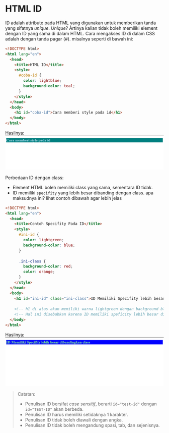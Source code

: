 # HTML ID

ID adalah attribute pada HTML yang digunakan untuk memberikan tanda yang sifatnya _unique_.
_Unique_? Artinya kalian tidak boleh memiliki element dengan ID yang sama di dalam HTML. Cara mengakses
ID di dalam CSS adalah dengan tanda pagar (#). misalnya seperti di bawah ini:

```html
<!DOCTYPE html>
<html lang="en">
  <head>
    <title>HTML ID</title>
    <style>
      #coba-id {
        color: lightblue;
        background-color: teal;
      }
    </style>
  </head>
  <body>
    <h1 id="coba-id">Cara memberi style pada id</h1>
  </body>
</html>
```

Hasilnya:
![Cara memberi style pada ID](img/cara-memberi-style-pada-id.png)

Perbedaan ID dengan class:

- Element HTML boleh memiliki class yang sama, sementara ID tidak.
- ID memiliki `specifity` yang lebih besar dibanding dengan class. apa maksudnya ini? lihat contoh dibawah agar lebih jelas

```html
<!DOCTYPE html>
<html lang="en">
  <head>
    <title>Contoh Specifity Pada ID</title>
    <style>
      #ini-id {
        color: lightgreen;
        background-color: blue;
      }

      .ini-class {
        background-color: red;
        color: orange;
      }
    </style>
  </head>
  <body>
    <h1 id="ini-id" class="ini-class">ID Memiliki Specifity lebih besar dibandingkan class</h1>

    <!-- h1 di atas akan memiliki warna lightgreen dengan background blue, sesuai dengan style yang diberikan pada ID. -->
    <!-- Hal ini disebabkan karena ID memiliki speficity lebih besar dibandingkan dengan class. -->
  </body>
</html>
```

Hasilnya:
![Specificity Pada ID](img/specifity-pada-id.png)

> Catatan:
>
> - Penulisan ID bersifat _case sensitif_, berarti `id="test-id"` dengan `id="TEST-ID"` akan berbeda.
> - Penulisan ID harus memiliki setidaknya 1 karakter.
> - Penulisan ID tidak boleh diawali dengan angka.
> - Penulisan ID tidak boleh mengandung spasi, tab, dan sejenisnya.
